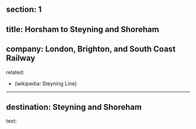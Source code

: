 ﻿section: 1
----
title: Horsham to Steyning and Shoreham
----
company: London, Brighton, and South Coast Railway
----
related:
- (wikipedia: Steyning Line)
----
destination: Steyning and Shoreham
----
text: &#32;